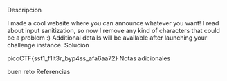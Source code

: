 Descripcion

I made a cool website where you can announce whatever you want! I read about input sanitization, so now I remove any kind of characters that could be a problem :)
Additional details will be available after launching your challenge instance.
Solucion

 picoCTF{sst1_f1lt3r_byp4ss_afa6aa72}
Notas adicionales

buen reto
Referencias